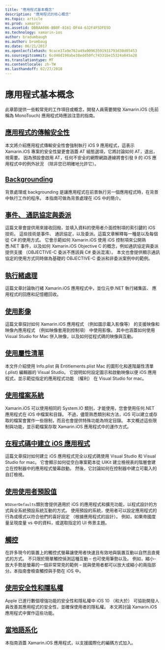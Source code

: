 ```yaml
---
title: "應用程式基本概念"
description: "應用程式的核心概念"
ms.topic: article
ms.prod: xamarin
ms.assetid: DBBAA086-BB0F-8161-DF44-632F4F5DFE5D
ms.technology: xamarin-ios
author: bradumbaugh
ms.author: brumbaug
ms.date: 06/21/2017
ms.openlocfilehash: 9cace37a9e762a49a90963591931793d30d05453
ms.sourcegitcommit: 6cd40d190abe38edd50fc74331be15324a845a28
ms.translationtype: MT
ms.contentlocale: zh-TW
ms.lasthandoff: 02/27/2018
---
```

# <a name="application-fundamentals"></a>應用程式基本概念

此章節提供一些較常見的工作項目或概念，開發人員需要開發 Xamarin.iOS (先前稱為 MonoTouch) 應用程式時應該注意的指南。

## <a name="app-transport-securityiosapp-fundamentalsatsmd"></a>[應用程式的傳輸安全性](~/ios/app-fundamentals/ats.md)

本文將介紹應用程式傳輸安全性會強制執行 iOS 9 應用程式，這表示 Xamarin.iOS 專案的安全性變更會涵蓋 AT 組態選項，它將討論如何 AT，退出，視需要。 因為預設會啟用 AT，任何不安全的網際網路連線將會引發 9 的 iOS 應用程式中的例外狀況 （除非您已明確地允許它）。


## <a name="backgroundingiosapp-fundamentalsbackgroundingindexmd"></a>[Backgrounding](~/ios/app-fundamentals/backgrounding/index.md)

背景處理或 backgrounding 是讓應用程式在前景執行另一個應用程式時，在背景中執行工作的程序。 本指南可做為背景處理在 iOS 中的簡介。


## <a name="events-protocols-and-delegatesiosapp-fundamentalsdelegates-protocols-and-eventsmd"></a>[事件、 通訊協定與委派](~/ios/app-fundamentals/delegates-protocols-and-events.md)

這篇文章會提供用來接收回撥，並填入資料的使用者介面控制項的索引鍵的 iOS 技術。 這些技術是事件、 通訊協定，以及委派。這篇文章解釋每一種是以及每個從 C# 的使用方式。 它會示範如何 Xamarin.iOS 使用 iOS 控制項來公開熟悉.NET 事件，以及如何 Xamarin.iOS Objective C 的概念，例如通訊協定與委派提供支援 （OBJECTIVE-C 委派不應該與 C# 委派混淆）。 本文也會提供顯示通訊協定的使用方式同時做為基礎的 OBJECTIVE-C 委派和非委派案例中的範例。

## <a name="threadingiosapp-fundamentalsthreadingmd"></a>[執行緒處理](~/ios/app-fundamentals/threading.md)

這篇文章討論執行緒 Xamarin.iOS 應用程式中，並位元參.NET 執行緒集區、 應用程式的回應和記憶體回收。&nbsp;

## <a name="working-with-imagesiosapp-fundamentalsimages-iconsindexmd"></a>[使用影像](~/ios/app-fundamentals/images-icons/index.md)

這篇文章探討如何 Xamarin.iOS 應用程式 （例如圖示載入影像等） 的支援映像和映像內應用程式 （例如映像套用到控制項） 中使用影像。 其中也涵蓋如何使用 Visual Studio for Mac 併入映像，以及如何從程式碼的映像與互動。

## <a name="working-with-property-listsiosapp-fundamentalsindexmd"></a>[使用屬性清單](~/ios/app-fundamentals/index.md)

本文件介紹使用 Info.plist 與 Entitlements.plist Mac 的圖形化和進階屬性清單 (.plist) 編輯器的 Visual Studio。 它說明如何設定圖示和啟動映像以便 iOS 應用程式，並示範從指定的應用程式功能 （權利） 在 Visual Studio for mac。

## <a name="working-with-the-file-systemiosapp-fundamentalsfile-systemmd"></a>[使用檔案系統](~/ios/app-fundamentals/file-system.md)

Xamarin.iOS 可以使用相同的 System.IO 類別，才能使用，您會使用任何.NET 應用程式在 iOS 中檔案和目錄。 不過，儘管熟悉類別和方法，iOS 可以建立或存取的檔案會實作一些限制，而且也會提供特殊功能為特定目錄。 本文概述這些限制與功能，並示範檔案存取 Xamarin.iOS 應用程式中的運作方式。

## <a name="creating-ios-applications-in-codeiosapp-fundamentalsios-code-onlymd"></a>[在程式碼中建立 iOS 應用程式](~/ios/app-fundamentals/ios-code-only.md)

這篇文章探討如何建立 iOS 應用程式完全以程式碼使用 Visual Studio 和 Visual Studio for mac。 它會顯示如何從空白專案範本從 UIKit 建立檢視表的階層會建立在控制器中的應用程式螢幕啟動。 然後，它討論如何在控制器中建立可載入的自訂檢視。

## <a name="working-with-user-defaultsiosapp-fundamentalsuser-defaultsmd"></a>[使用使用者預設值](~/ios/app-fundamentals/user-defaults.md)

`NSUserDefaults`類別會提供適用於 iOS 的應用程式和擴充功能，以程式設計的方式與全系統預設系統互動的方式。 使用預設的系統，使用者可以設定應用程式的行為或樣式以符合他們的喜好設定 （根據應用程式的設計）。 例如，如果帝國度量呈現度量 vs 中的資料，或選取指定的 UI 佈景主題。

## <a name="touchiosapp-fundamentalstouchindexmd"></a>[觸控](~/ios/app-fundamentals/touch/index.md)

在許多現今的裝置上的觸控式螢幕讓使用者快速且有效地與裝置互動以自然且直覺式的方式。 不只限於簡單觸控偵測這種互動 – 也可使用筆勢以及。 例如，縮小-放大手勢是螢幕的一個非常常見的範例 – 就與使用者都可以放大或縮小的兩指部分。本指南會檢查觸控與手勢在 iOS 中。

## <a name="working-with-security-and-privacyiosapp-fundamentalssecurity-privacymd"></a>[使用安全性和隱私權](~/ios/app-fundamentals/security-privacy.md)

Apple 已進行數個增強功能的安全性和隱私權中 iOS 10 （和大於） 可協助開發人員改善其應用程式的安全性，並確保使用者的隱私權。 本文將討論 Xamarin.iOS 應用程式中實作這些功能。

##  <a name="localizationiosapp-fundamentalslocalizationindexmd"></a>[當地語系化](~/ios/app-fundamentals/localization/index.md)

本指南涵蓋 Xamarin.iOS 應用程式，以支援國際化的編碼方式加入。